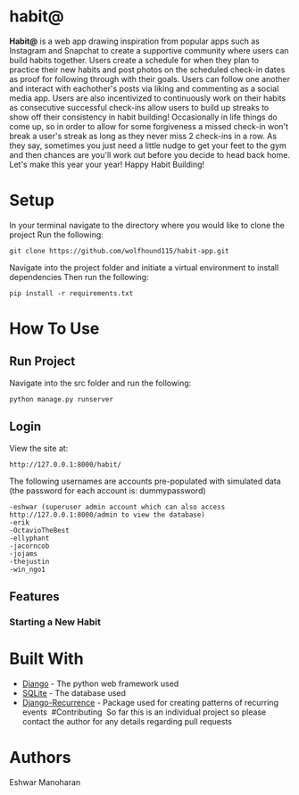 # habit@
**Habit@** is a web app drawing inspiration from popular apps such as Instagram and Snapchat to create a supportive community where users can build habits together. Users create a schedule for when they plan to practice their new habits and post photos on the scheduled check-in dates as proof for following through with their goals. Users can follow one another and interact with eachother's posts via liking and commenting as a social media app. Users are also incentivized to continuously work on their habits as consecutive successful check-ins allow users to build up streaks to show off their consistency in habit building! Occasionally in life things do come up, so in order to allow for some forgiveness a missed check-in won't break a user's streak as long as they never miss 2 check-ins in a row. As they say, sometimes you just need a little nudge to get your feet to the gym and then chances are you'll work out before you decide to head back home. Let's make this year your year! Happy Habit Building!

# Setup
In your terminal navigate to the directory where you would like to clone the project
Run the following:
```
git clone https://github.com/wolfhound115/habit-app.git
```

Navigate into the project folder and initiate a virtual environment to install dependencies
Then run the following:
```
pip install -r requirements.txt
```

# How To Use
## Run Project
Navigate into the src folder and run the following:
```
python manage.py runserver
```

## Login
View the site at:
```
http://127.0.0.1:8000/habit/
```

The following usernames are accounts pre-populated with simulated data (the password for each account is: dummypassword)
```
-eshwar (superuser admin account which can also access http://127.0.0.1:8000/admin to view the database)
-erik
-OctavioTheBest
-ellyphant
-jacorncob
-jojams
-thejustin
-win_ngo1
```

## Features
### Starting a New Habit


# Built With
- [Django](https://docs.djangoproject.com/en/3.1/) - The python web framework used
- [SQLite](https://www.sqlite.org/index.html) - The database used
- [Django-Recurrence](https://github.com/django-recurrence/django-recurrence) - Package used for creating patterns of recurring events  #Contributing  So far this is an individual project so please contact the author for any details regarding pull requests

# Authors
Eshwar Manoharan 
